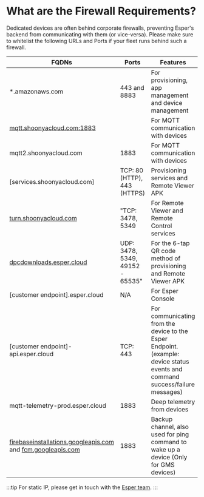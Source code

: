 # What are the Firewall Requirements?

Dedicated devices are often behind corporate firewalls, preventing Esper's backend from communicating with them (or vice-versa). Please make sure to whitelist the following URLs and Ports if your fleet runs behind such a firewall.

| FQDNs                                 | Ports                           | Features                                                                                 |
|---------------------------------------|---------------------------------|------------------------------------------------------------------------------------------|
| *.amazonaws.com                       | 443 and 8883                    | For provisioning, app management and device management                                   |
|  [mqtt.shoonyacloud.com:1883](http://mqtt.shoonyacloud.com:1883/)  |                         | For MQTT communication with devices                                                          |
| mqtt2.shoonyacloud.com                | 1883                            | For MQTT communication with devices                                                          |
| [services.shoonyacloud.com]           | TCP: 80 (HTTP), 443 (HTTPS)     | Provisioning services and Remote Viewer APK                                        |
| [turn.shoonyacloud.com](http://turn.shoonyacloud.com/)               | "TCP: 3478, 5349                | For Remote Viewer and Remote Control services                                                            |
| [dpcdownloads.esper.cloud](http://pcdownloads.esper.io/)              | UDP: 3478, 5349, 49152 - 65535" | For the 6-tap QR code method of provisioning and Remote Viewer APK                       |
| [customer endpoint].esper.cloud       | N/A                             | For Esper Console                                                                        |
| [customer endpoint]-api.esper.cloud   | TCP: 443                        | For communicating from the device to the Esper Endpoint. (example: device status events and command success/failure messages) |
| mqtt-telemetry-prod.esper.cloud       | 1883                        | Deep telemetry from devices                                                              |
| [firebaseinstallations.googleapis.com](http://fcm.googleapis.com/) and [fcm.googleapis.com](http://fcm.googleapis.com/)| 1883                            | Backup channel, also used for ping command to wake up a device (Only for GMS devices)       |


:::tip
For static IP, please get in touch with the [Esper team](https://support.esper.io/s/).
:::


  